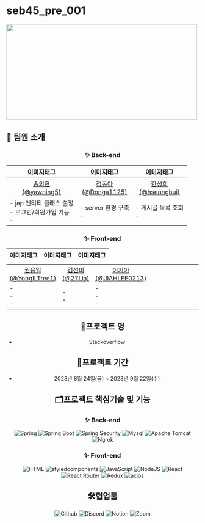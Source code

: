 # seb45_pre_001

<img src="[https://github.com/codestates-seb/seb45_main_004/assets/130025554/f91b507b-732b-42e6-836f-d9179e6491c8](https://github.com/codestates-seb/seb45_main_004/assets/130025554/e3c0190f-653c-4cf1-bb5d-4478ceba5d81)
" width="500" height="250"/>

## 

> 

## 🌟 팀원 소개
<div align=center>

### ✨ Back-end

<table style="table-layout:fixed">
  <thead>
  <th align="center"><a href="https://github.com/yawning5">이미지태그</a></th>
  <th align="center"><a href="https://github.com/Donga1125">이미지태그</a></th>
  <th align="center"><a href="https://github.com/hseonghui">이미지태그</a></th>
  </thead>
  <tbody>
  <tr>
  <td align="center"><a href="https://github.com/yawning5">송의현<br>(@yawning5)</a></td>
  <td align="center"><a href="https://github.com/Donga1125">정동아<br>(@Donga1125)</a></td>
  <td align="center"><a href="https://github.com/hseonghui">한성희<br>(@hseonghui)</a></td>
  </tr>
  <tr>
  <td align="left">
    - jap 엔티티 클래스 설정<br/>
    - 로그인/회원가입 기능<br/>    
    - 
  </td>
  <td align="left">
    - server 환경 구축<br/> 
    - 
  </td>
  <td align="left">
    - 게시글 목록 조회<br/>    
    - 
  </td>
  </tr>
  </tbody>
</table>

### ✨ Front-end

<table style="display:grid" >
  <thead>
  <th align="center"><a href="https://github.com/YongILTree1">이미지태그</a></th>
  <th align="center"><a href="https://github.com/27Lia">이미지태그</a></th>
  <th align="center"><a href="https://github.com/JIAHLEE0213">이미지태그</a></th>
  
  </thead>
  <tbody>
  <tr>
  <td align="center"><a href="https://github.com/YongILTree1">권용일<br>(@YongILTree1)</a></td>
  <td align="center"><a href="https://github.com/27Lia">김선미<br>(@27Lia)</a></td>
  <td align="center"><a href="https://github.com/JIAHLEE0213">이지아<br>(@JIAHLEE0213)</a></td>
  </tr>
  <tr>
  <td align="left">
    - <br/>    
    - <br/>
    - 
  </td>
  <td align="left">
    - <br/>    
    - 
  </td>
  <td align="left">
    - <br/>
    - <br/>    
    - 
  </td>
  </tr>
  </div>
  </tbody>
</table>

## 🎯프로젝트 명

- Stackoverflow

## 📅프로젝트 기간

- 2023년 8월 24일(금) ~ 2023년 9월 22일(수)

## 🗂️프로젝트 핵심기술 및 기능

### ✨ Back-end
![Spring](https://img.shields.io/badge/spring-6DB33F?style=for-the-badge&logo=spring&logoColor=white)
![Spring Boot](https://img.shields.io/badge/spring_boot_jpa-6DB33F?style=for-the-badge&logo=springboot&logoColor=white)
![Spring Security](https://img.shields.io/badge/spring_security-6DB33F?style=for-the-badge&logo=springsecurity&logoColor=white)
![Mysql](https://img.shields.io/badge/mysql-4479A1?style=for-the-badge&logo=mysql&logoColor=white)
![Apache Tomcat](https://img.shields.io/badge/apachetomcat-F8DC75?style=for-the-badge&logo=apachetomcat&logoColor=white)
![Ngrok](https://img.shields.io/badge/ngrok-1F1E37?style=for-the-badge&logo=ngrok&logoColor=white)

### ✨ Front-end

![HTML](https://img.shields.io/badge/html5-E34F26?style=for-the-badge&logo=html5&logoColor=white)
![styledcomponents](https://img.shields.io/badge/styledcomponents-DB7093?style=for-the-badge&logo=styledcomponents&logoColor=white)
![JavaScript](https://img.shields.io/badge/javascript-F7DF1E?style=for-the-badge&logo=javascript&logoColor=black)
![NodeJS](https://img.shields.io/badge/node.js-339933?style=for-the-badge&logo=nodedotjs&logoColor=black)
![React](https://img.shields.io/badge/react-61DAFB?style=for-the-badge&logo=react&logoColor=black)
![React Router](https://img.shields.io/badge/react_router-CA4245?style=for-the-badge&logo=reactrouter&logoColor=black)
![Redux](https://img.shields.io/badge/redux-764ABC?style=for-the-badge&logo=redux&logoColor=white)
![axios](https://img.shields.io/badge/axios-5A29E4?style=for-the-badge&logo=axios&logoColor=white)

## 🛠️협업툴

![Github](https://img.shields.io/badge/github-181717?style=for-the-badge&logo=github&logoColor=white)
![Discord](https://img.shields.io/badge/discord-5865F2?style=for-the-badge&logo=discord&logoColor=white)
![Notion](https://img.shields.io/badge/notion-000000?style=for-the-badge&logo=notion&logoColor=white)
![Zoom](https://img.shields.io/badge/zoom-2D8CFF?style=for-the-badge&logo=zoom&logoColor=white)
